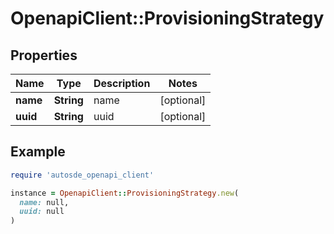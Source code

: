 # OpenapiClient::ProvisioningStrategy

## Properties

| Name | Type | Description | Notes |
| ---- | ---- | ----------- | ----- |
| **name** | **String** | name | [optional] |
| **uuid** | **String** | uuid | [optional] |

## Example

```ruby
require 'autosde_openapi_client'

instance = OpenapiClient::ProvisioningStrategy.new(
  name: null,
  uuid: null
)
```


